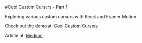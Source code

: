 #Cool Custom Cursors - Part 1

Exploring various custom cursors with React and Framer Motion.

Check out the demo at: [Cool Custom Cursors](https://cool-custom-cursors-part-1.vercel.app)

Article at: [Medium](https://medium.com/@levon/cool-custom-cursors-with-react-framer-motion-part-1-228126bcae68)
